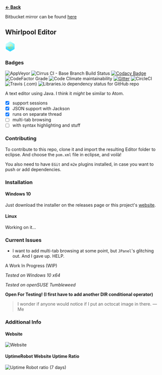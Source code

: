 <b><a href="https://terabytetb.github.io">&#8592; Back</a></b>

Bitbucket mirror can be found [here](https://bitbucket.org/TerabyteTB/whirlpooleditor/src/main/)

## Whirlpool Editor
![Icon](icon.png)
### Badges
![AppVeyor](https://img.shields.io/appveyor/build/TerabyteTB/Whirlpool?logo=appveyor)
![Cirrus CI - Base Branch Build Status](https://img.shields.io/cirrus/github/TerabyteTB/WhirlpoolEditor?logo=cirrus-ci)
[![Codacy Badge](https://api.codacy.com/project/badge/Grade/fc5074c387d747898c928bfbc208f69d)](https://app.codacy.com/gh/TerabyteTB/WhirlpoolEditor?utm_source=github.com&utm_medium=referral&utm_content=TerabyteTB/WhirlpoolEditor&utm_campaign=Badge_Grade_Settings)
![CodeFactor Grade](https://img.shields.io/codefactor/grade/github/TerabyteTB/WhirlpoolEditor/main?logo=codefactor)
![Code Climate maintainability](https://img.shields.io/codeclimate/maintainability/TerabyteTB/WhirlpoolEditor?logo=code-climate)
[![Gitter](https://img.shields.io/gitter/room/TerabyteTB/WhirlpoolEditor?color=darkgreen&label=chat&logo=gitter)](https://gitter.im/TerabyteTB/EditorChat)
![CircleCI](https://img.shields.io/circleci/build/github/TerabyteTB/WhirlpoolEditor?logo=circleci)
![Travis (.com)](https://img.shields.io/travis/com/TerabyteTB/WhirlpoolEditor?logo=travis)
![Libraries.io dependency status for GitHub repo](https://img.shields.io/librariesio/github/TerabyteTB/WhirlpoolEditor?logo=libraries.io)

A text editor using Java. I think it *might* be similar to Atom.

- [x] support sessions
- [x] JSON support with Jackson
- [x] runs on separate thread
- [ ] multi-tab browsing
- [ ] with syntax highlighting and stuff

### Contributing
To contribute to this repo, clone it and import the resulting Editor folder to eclipse. And choose the ```pom.xml``` file in eclipse, and voil&agrave;!

You also need to have `EGit` and `m2e` plugins installed, in case you want to push or add dependencies.

### Installation
#### Windows 10
Just download the installer on the releases page or this project's [website](https://terabytetb.github.io/).

#### Linux
Working on it...

### Current Issues

- I want to add multi-tab browsing at some point, but ```JPanel```'s glitching out. And I gave up. HELP. 

A Work In Progress (WIP)

*Tested on Windows 10 x64*

*Tested on openSUSE Tumbleweed*

**Open For Testing! (I first have to add another DIR conditional operator)**

> I wonder if anyone would notice if I put an octocat image in there.
> &mdash; Me
 
### Additional Info
#### Website
![Website](https://img.shields.io/website?down_color=red&down_message=offline&up_color=success&up_message=online&url=https%3A%2F%2Fterabytetb.github.io)
#### UptimeRobot Website Uptime Ratio
![Uptime Robot ratio (7 days)](https://img.shields.io/uptimerobot/ratio/7/m787654728-20f0cf72b7671b8d35421943)
